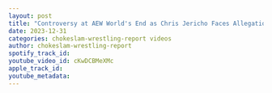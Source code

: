 ```yaml
---
layout: post
title: "Controversy at AEW World's End as Chris Jericho Faces Allegations of Sexual Harassment? #Ep176"
date: 2023-12-31
categories: chokeslam-wrestling-report videos
author: chokeslam-wrestling-report
spotify_track_id: 
youtube_video_id: cKwDCBMeXMc
apple_track_id: 
youtube_metadata: 
---
```

